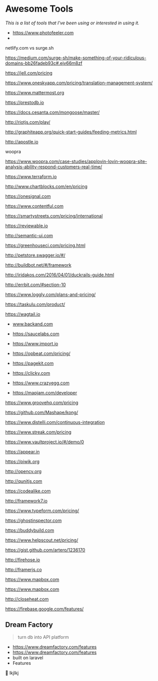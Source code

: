 # Awesome Tools

_This is a list of tools that I've been using or interested in using it._

- https://www.photofeeler.com
- 

netlify.com vs surge.sh

https://medium.com/surge-sh/make-something-of-your-ridiculous-domains-bb26fadeb93c#.ejv66m8zf



https://jell.com/pricing



https://www.oneskyapp.com/pricing/translation-management-system/



https://www.mattermost.org



https://prestodb.io



https://docs.cesanta.com/mongoose/master/



http://riotjs.com/play/



http://graphiteapp.org/quick-start-guides/feeding-metrics.html



http://apostle.io


woopra

https://www.woopra.com/case-studies/applovin-lovin-woopra-site-analysis-ability-respond-customers-real-time/



https://www.terraform.io



http://www.chartblocks.com/en/pricing



https://onesignal.com



https://www.contentful.com



https://smartystreets.com/pricing/international



https://reviewable.io



http://semantic-ui.com



https://greenhouseci.com/pricing.html



http://petstore.swagger.io/#/



http://buildbot.net/#/framework



http://iridakos.com/2016/04/01/duckrails-guide.html



http://errbit.com/#section-10



https://www.loggly.com/plans-and-pricing/



https://taskulu.com/product/



https://wagtail.io

- www.backand.com

- https://saucelabs.com

- https://www.import.io

- https://opbeat.com/pricing/

- https://pagekit.com

- https://clicky.com

- https://www.crazyegg.com

- https://mapjam.com/developer

https://www.groovehq.com/pricing

https://github.com/Mashape/kong/


https://www.distelli.com/continuous-integration

https://www.streak.com/pricing

https://www.vaultproject.io/#/demo/0

https://appear.in

https://piwik.org

http://opencv.org

http://qunitjs.com

https://codealike.com

http://framework7.io

https://www.typeform.com/pricing/

https://ghostinspector.com

https://buddybuild.com

https://www.helpscout.net/pricing/

https://gist.github.com/artero/1236170

http://firehose.io

http://framerjs.co

https://www.mapbox.com

https://www.mapbox.com

http://closeheat.com

https://firebase.google.com/features/


## Dream Factory 
> turn db into API platform

- https://www.dreamfactory.com/features
- https://www.dreamfactory.com/features
- built on laravel
- Features

📔 lkjlkj





















